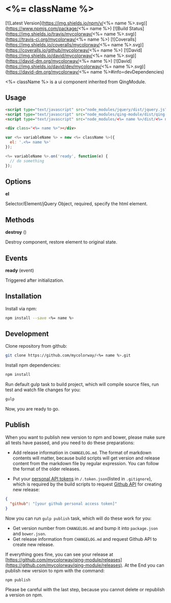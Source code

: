 # <%= className %>

[![Latest Version](https://img.shields.io/npm/v/<%= name %>.svg)](https://www.npmjs.com/package/<%= name %>)
[![Build Status](https://img.shields.io/travis/mycolorway/<%= name %>.svg)](https://travis-ci.org/mycolorway/<%= name %>)
[![Coveralls](https://img.shields.io/coveralls/mycolorway/<%= name %>.svg)](https://coveralls.io/github/mycolorway/<%= name %>)
[![David](https://img.shields.io/david/mycolorway/<%= name %>.svg)](https://david-dm.org/mycolorway/<%= name %>)
[![David](https://img.shields.io/david/dev/mycolorway/<%= name %>.svg)](https://david-dm.org/mycolorway/<%= name %>#info=devDependencies)

<%= className %> is a ui component inherited from QingModule.

## Usage

```html
<script type="text/javascript" src="node_modules/jquery/dist/jquery.js"></script>
<script type="text/javascript" src="node_modules/qing-module/dist/qing-module.js"></script>
<script type="text/javascript" src="node_modules/<%= name %>/dist/<%= name %>.js"></script>

<div class="<%= name %>"></div>
```

```js
var <%= variableName %> = new <%= className %>({
  el: '.<%= name %>'
});

<%= variableName %>.on('ready', function(e) {
  // do something
});
```

## Options

__el__

Selector/Element/jQuery Object, required, specify the html element.

## Methods

__destroy__ ()

Destroy component, restore element to original state.

## Events

__ready__ (event)

Triggered after initialization.

## Installation

Install via npm:

```bash
npm install --save <%= name %>
```

## Development

Clone repository from github:

```bash
git clone https://github.com/mycolorway/<%= name %>.git
```

Install npm dependencies:

```bash
npm install
```

Run default gulp task to build project, which will compile source files, run test and watch file changes for you:

```bash
gulp
```

Now, you are ready to go.

## Publish

When you want to publish new version to npm and bower, please make sure all tests have passed, and you need to do these preparations:

* Add release information in `CHANGELOG.md`. The format of markdown contents will matter, because build scripts will get version and release content from the markdown file by regular expression. You can follow the format of the older releases.

* Put your [personal API tokens](https://github.com/blog/1509-personal-api-tokens) in `/.token.json`(listed in `.gitignore`), which is required by the build scripts to request [Github API](https://developer.github.com/v3/) for creating new release:

```json
{
  "github": "[your github personal access token]"
}
```

Now you can run `gulp publish` task, which will do these work for you:

* Get version number from `CHANGELOG.md` and bump it into `package.json` and `bower.json`.
* Get release information from `CHANGELOG.md` and request Github API to create new release.

If everything goes fine, you can see your release at [https://github.com/mycolorway/qing-module/releases](https://github.com/mycolorway/qing-module/releases). At the End you can publish new version to npm with the command:

```bash
npm publish
```

Please be careful with the last step, because you cannot delete or republish a version on npm.
